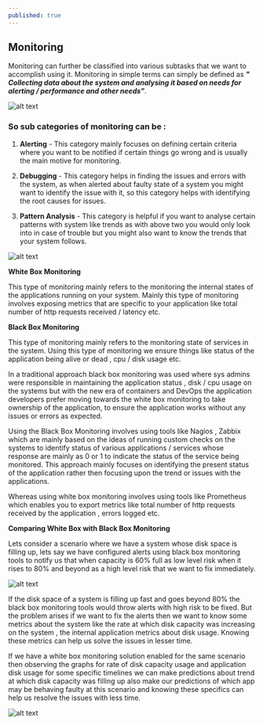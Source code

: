 ```yaml
---
published: true
---
```

## Monitoring

Monitoring can further be classified into various subtasks that we want to accomplish using it. Monitoring in simple terms can simply be defined as _**" Collecting data about the system and analysing it based on needs for alerting / performance and other needs"**_.

![alt text](https://media-exp1.licdn.com/dms/image/C5612AQGwQQIN4BFt6w/article-cover_image-shrink_423_752/0?e=1598486400&v=beta&t=66y0ToHqkhzEHaetx-nUtXfSAZfHW4NN2krF-xgMAW0)


### So sub categories of monitoring can be :

1. **Alerting** - This category mainly focuses on defining certain criteria where you want to be notified if certain things go wrong and is usually the main motive for monitoring.


2. **Debugging** - This category helps in finding the issues and errors with the system, as when alerted about faulty state of a system you might want to identify the issue with it, so this category helps with identifying the root causes for issues.


3. **Pattern Analysis** - This category is helpful if you want to analyse certain patterns with system like trends as with above two you would only look into in case of trouble but you might also want to know the trends that your system follows.


![alt text](https://media-exp1.licdn.com/dms/image/C5612AQGxsfIpwo7Rcg/article-inline_image-shrink_1000_1488/0?e=1598486400&v=beta&t=1Pu1tHnR970wRpzyAHq-6qrghdrgdzVfdp_FzRvpPzs)


**White Box Monitoring**

This type of monitoring mainly refers to the monitoring the internal states of the applications running on your system. Mainly this type of monitoring involves exposing metrics that are specific to your application like total number of http requests received / latency etc.

**Black Box Monitoring**

This type of monitoring mainly refers to the monitoring state of services in the system. Using this type of monitoring we ensure things like status of the application being alive or dead , cpu / disk usage etc.


In a traditional approach black box monitoring was used where sys admins were responsible in maintaining the application status , disk / cpu usage on the systems but with the new era of containers and DevOps the application developers prefer moving towards the white box monitoring to take ownership of the application, to ensure the application works without any issues or errors as expected.


Using the Black Box Monitoring involves using tools like Nagios , Zabbix which are mainly based on the ideas of running custom checks on the systems to identify status of various applications / services whose response are mainly as 0 or 1 to indicate the status of the service being monitored. This approach mainly focuses on identifying the present status of the application rather then focusing upon the trend or issues with the applications.


Whereas using white box monitoring involves using tools like Prometheus which enables you to export metrics like total number of http requests received by the application , errors logged etc.


**Comparing White Box with Black Box Monitoring**


Lets consider a scenario where we have a system whose disk space is filling up, lets say we have configured alerts using black box monitoring tools to notify us that when capacity is 60% full as low level risk when it rises to 80% and beyond as a high level risk that we want to fix immediately.

![alt text](https://media-exp1.licdn.com/dms/image/C5612AQGZxvDw_NAWqw/article-inline_image-shrink_1500_2232/0?e=1598486400&v=beta&t=aaDKaUbNV25t0etyvvX9u7OS-Q9EaLWzHJwg6vAAS6E)

If the disk space of a system is filling up fast and goes beyond 80% the black box monitoring tools would throw alerts with high risk to be fixed. But the problem arises if we want to fix the alerts then we want to know some metrics about the system like the rate at which disk capacity was increasing on the system , the internal application metrics about disk usage. Knowing these metrics can help us solve the issues in lesser time.


If we have a white box monitoring solution enabled for the same scenario then observing the graphs for rate of disk capacity usage and application disk usage for some specific timelines we can make predictions about trend at which disk capacity was filling up also make our predictions of which app may be behaving faulty at this scenario and knowing these specifics can help us resolve the issues with less time.

![alt text](https://media-exp1.licdn.com/dms/image/C5612AQHn-U7UciRW_w/article-inline_image-shrink_1000_1488/0?e=1598486400&v=beta&t=DtBd0Ro5sD7huc4cjIejTQLJSno8GVhw0QsDc9plPps)
